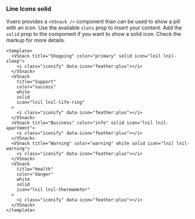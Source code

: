 ### Line Icons solid

Vuero provides a `<VSnack />` component than can be used to show
a pill with an icon. Use the available `slots` prop to insert your content.
Add the `solid` prop to the component if you want to show a solid icon.
Check the markup for more details.

<!--code-->

```vue
<template>
  <VSnack title="Shopping" color="primary" solid icon="lnil lnil-sleep">
    <i class="iconify" data-icon="feather:plus"></i>
  </VSnack>
  <VSnack
    title="Support"
    color="success"
    white
    solid
    icon="lnil lnil-life-ring"
  >
    <i class="iconify" data-icon="feather:plus"></i>
  </VSnack>
  <VSnack title="Business" color="info" solid icon="lnil lnil-apartment">
    <i class="iconify" data-icon="feather:plus"></i>
  </VSnack>
  <VSnack title="Warning" color="warning" white solid icon="lnil lnil-warning">
    <i class="iconify" data-icon="feather:plus"></i>
  </VSnack>
  <VSnack
    title="Health"
    color="danger"
    white
    solid
    icon="lnil lnil-thermometer"
  >
    <i class="iconify" data-icon="feather:plus"></i>
  </VSnack>
</template>
```

<!--/code-->

<!--example-->

<div class="snacks">
  <VSnack title="Shopping" color="primary" solid icon="lnil lnil-sleep">
    <i class="iconify" data-icon="feather:plus"></i>
  </VSnack>
  <VSnack
    title="Support"
    color="success"
    white
    solid
    icon="lnil lnil-life-ring"
  >
    <i class="iconify" data-icon="feather:plus"></i>
  </VSnack>
  <VSnack title="Business" color="info" solid icon="lnil lnil-apartment">
    <i class="iconify" data-icon="feather:plus"></i>
  </VSnack>
  <VSnack
    title="Warning"
    color="warning"
    white
    solid
    icon="lnil lnil-warning"
  >
    <i class="iconify" data-icon="feather:plus"></i>
  </VSnack>
  <VSnack
    title="Health"
    color="danger"
    white
    solid
    icon="lnil lnil-thermometer"
  >
    <i class="iconify" data-icon="feather:plus"></i>
  </VSnack>
</div>

<!--/example-->
